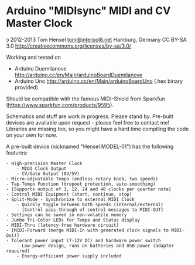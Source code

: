 Arduino "MIDIsync" MIDI and CV Master Clock
=
ɔ 2012-2013 Tom Hensel <tom@interpol8.net> Hamburg, Germany
CC BY-SA 3.0 http://creativecommons.org/licenses/by-sa/3.0/

Working and tested on
- Arduino Duemilanove http://arduino.cc/en/Main/arduinoBoardDuemilanove
- Arduino Uno http://arduino.cc/en/Main/arduinoBoardUno (.hex binary provided)

Should be compatible with the famous MIDI-Shield from Sparkfun (https://www.sparkfun.com/products/9595).

Schematics and stuff are work in progress. Please stand by.
Pre-built devices are available upon request - please feel free to contact me!
Libraries are missing too, so you might have a hard time compiling the code on your own for now.

A pre-built device (nicknamed "Hensel MODEL-01") has the following features:

	- High-precision Master Clock
		- MIDI Clock Output
		- CV/Gate Output (0V/5V)
	- Micro-adjustable Tempo (endless rotary knob, two speeds)
	- Tap-Tempo Function (dropout protection, auto-smoothing)
	- [Supports output of 1, 12, 24 and 48 clocks per quarter note]
	- Control MIDI Equipment (start, continue, stop)
	- Split-Mode - Synchronize to external MIDI Clock
		- Quickly toggle between both speeds (internal/external)
		- [Control pass-through of control messages to MIDI-OUT]
	- Settings can be saved in non-volatile memory
	- Jumbo Tri-Color LEDs for Tempo and Status display
	- MIDI-Thru (latency-free hardware circuit)
	- [MIDI-Forward (merge MIDI-In with generated clock signals to MIDI-Out)]
	- Tolerant power input (7-12V DC) and hardware power switch
		- Low-power design, runs on batteries and USB-power (adapter required)
		- Energy-efficient power supply included


